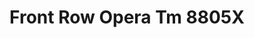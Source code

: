 ---
title: Front Row Opera Tm 8805X
designer: To Market
image_primary: img/8805%20FLOOR%20copy.jpg
href: https://www.tomkt.com/front-row-ballet
description: "Size%3A%209%22%20X%2036%22%A0/%20Wear%20layer%3A%20.5mm%20%2820mil%29%20/%20Edge%3A%20Square%20/%20Thickness%3A%205.0mm%20%3D%A04.0mm%20Vinyl%20Top%20+%201.0mm%20AcoustX%20Sound%20Absorbing%20Backing%20/%20Sq.ft/Ctn%3A%2022.5%A0/%20Installation%3A%20Glue%20Down"
tags: 
  - to-market
  - loose-lay-lvt-acoustx
category: loose-lay-lvt-acoustx
subtitle: 
manufacturer: ToMarket
slug: /manufacturers/to-market/loose-lay-lvt-acoustx/to-market-front-row-opera-tm-8805-x
---